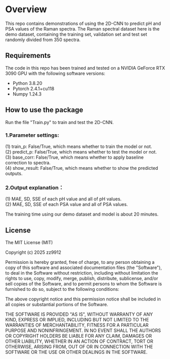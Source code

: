 # Overview

This repo contains demonstrations of using the 2D-CNN to predict pH and PSA values of the Raman spectra. The Raman spectral dataset here is the demo dataset, containing the training set, validation set and test set randomly divided from 350 spectra.


## Requirements

The code in this repo has been trained and tested on a NVIDIA GeForce RTX 3090 GPU with the following software versions:
- Python 3.8.20
- Pytorch 2.4.1+cu118
- Numpy 1.24.3
  

## How to use the package

Run the file "Train.py" to train and test the 2D-CNN.  

### 1.Parameter settings:  

(1)  train_p: False/True, which means whether to train the model or not.  
(2)  predict_p: False/True, which means whether to test the model or not.  
(3)  base_corr: False/True, which means whether to apply baseline correction to spectra.  
(4)  show_result: False/True, which means whether to show the predicted outputs.  

### 2.Output explanation：  

(1)  MAE, SD, SSE of each pH value and all of pH values.  
(2)  MAE, SD, SSE of each PSA value and all of PSA values.  

The training time using our demo dataset and model is about 20 minutes. 


## License

The MIT License (MIT)  

Copyright (c) 2025 zz9912  

Permission is hereby granted, free of charge, to any person obtaining a copy of this software and associated documentation files (the "Software"), to deal in the Software without restriction, including without limitation the rights to use, copy, modify, merge, publish, distribute, sublicense, and/or sell copies of the Software, and to permit persons to whom the Software is furnished to do so, subject to the following conditions:

The above copyright notice and this permission notice shall be included in all copies or substantial portions of the Software.

THE SOFTWARE IS PROVIDED "AS IS", WITHOUT WARRANTY OF ANY KIND, EXPRESS OR IMPLIED, INCLUDING BUT NOT LIMITED TO THE WARRANTIES OF MERCHANTABILITY, FITNESS FOR A PARTICULAR PURPOSE AND NONINFRINGEMENT. IN NO EVENT SHALL THE AUTHORS OR COPYRIGHT HOLDERS BE LIABLE FOR ANY CLAIM, DAMAGES OR OTHER LIABILITY, WHETHER IN AN ACTION OF CONTRACT, TORT OR OTHERWISE, ARISING FROM, OUT OF OR IN CONNECTION WITH THE SOFTWARE OR THE USE OR OTHER DEALINGS IN THE SOFTWARE.

